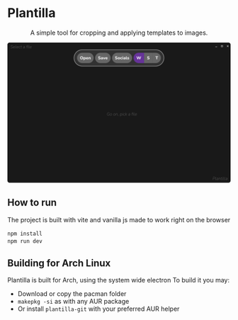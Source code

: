 # Plantilla

<center>A simple tool for cropping and applying templates to images.</center>

![Screenshot](./screenshot.png)

## How to run
The project is built with vite and vanilla js made to work right on the browser
```bash
npm install
npm run dev
```
## Building for Arch Linux
Plantilla is built for Arch, using the system wide electron
To build it you may: 
- Download or copy the pacman folder
- `makepkg -si` as with any AUR package
- Or install `plantilla-git` with your preferred AUR helper
